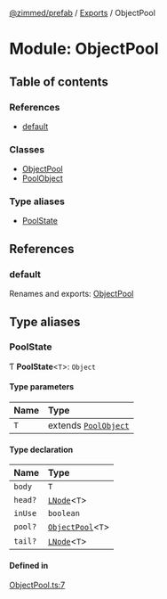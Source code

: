 [@zimmed/prefab](../README.md) / [Exports](../modules.md) / ObjectPool

# Module: ObjectPool

## Table of contents

### References

- [default](ObjectPool.md#default)

### Classes

- [ObjectPool](../classes/ObjectPool.ObjectPool-1.md)
- [PoolObject](../classes/ObjectPool.PoolObject.md)

### Type aliases

- [PoolState](ObjectPool.md#poolstate)

## References

### default

Renames and exports: [ObjectPool](../classes/ObjectPool.ObjectPool-1.md)

## Type aliases

### PoolState

Ƭ **PoolState**<`T`\>: `Object`

#### Type parameters

| Name | Type |
| :------ | :------ |
| `T` | extends [`PoolObject`](../classes/ObjectPool.PoolObject.md) |

#### Type declaration

| Name | Type |
| :------ | :------ |
| `body` | `T` |
| `head?` | [`LNode`](LinkedList.md#lnode)<`T`\> |
| `inUse` | `boolean` |
| `pool?` | [`ObjectPool`](../classes/ObjectPool.ObjectPool-1.md)<`T`\> |
| `tail?` | [`LNode`](LinkedList.md#lnode)<`T`\> |

#### Defined in

[ObjectPool.ts:7](https://github.com/zimmed/prefab/blob/8710d36/src/ObjectPool.ts#L7)
